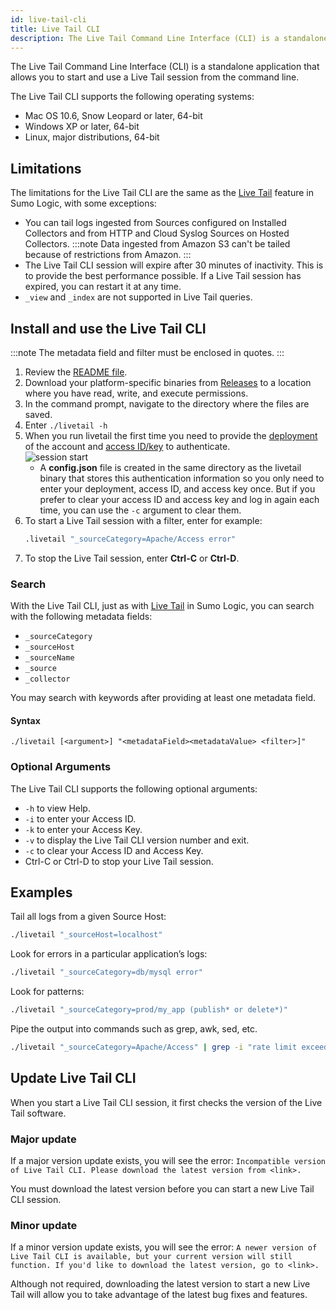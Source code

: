 ```yaml
---
id: live-tail-cli
title: Live Tail CLI
description: The Live Tail Command Line Interface (CLI) is a standalone application that allows you to start and use a Live Tail session from the command line.
---
```


The Live Tail Command Line Interface (CLI) is a standalone application that allows you to start and use a Live Tail session from the command line.

The Live Tail CLI supports the following operating systems:

* Mac OS 10.6, Snow Leopard or later, 64-bit
* Windows XP or later, 64-bit
* Linux, major distributions, 64-bit

## Limitations

The limitations for the Live Tail CLI are the same as the [Live Tail](about-live-tail.md) feature in Sumo Logic, with some exceptions:

* You can tail logs ingested from Sources configured on Installed Collectors and from HTTP and Cloud Syslog Sources on Hosted Collectors.
  :::note
  Data ingested from Amazon S3 can't be tailed because of restrictions from Amazon.
  :::
* The Live Tail CLI session will expire after 30 minutes of inactivity. This is to provide the best performance possible. If a Live Tail session has expired, you can restart it at any time.
* `_view` and `_index` are not supported in Live Tail queries.

## Install and use the Live Tail CLI

:::note
The metadata field and filter must be enclosed in quotes.
:::

1. Review the [README file](https://github.com/sumologic/livetail-cli). 
1. Download your platform-specific binaries from [Releases](https://github.com/SumoLogic/livetail-cli/releases) to a location where you have read, write, and execute permissions.
1. In the command prompt, navigate to the directory where the files are saved.
1. Enter `./livetail -h`
1. When you run livetail the first time you need to provide the [deployment](/docs/api/troubleshooting#Deployments-and-Sumo-Logic-Endpoints) of the account and [access ID/key](/docs/manage/security/access-keys.md) to authenticate.<br/>  ![session start](/img/search/livetail/cli-live-tail-sessions-start.png)
   * A **config.json** file is created in the same directory as the livetail binary that stores this authentication information so you only need to enter your deployment, access ID, and access key once. But if you prefer to clear your access ID and access key and log in again each time, you can use the `-c` argument to clear them.
1. To start a Live Tail session with a filter, enter for example:
   ```bash
   .livetail "_sourceCategory=Apache/Access error"
   ```
1. To stop the Live Tail session, enter **Ctrl-C** or **Ctrl-D**.

### Search

With the Live Tail CLI, just as with [Live Tail](about-live-tail.md) in Sumo Logic, you can search with the following metadata fields:

* `_sourceCategory`
* `_sourceHost`
* `_sourceName`
* `_source`
* `_collector`

You may search with keywords after providing at least one metadata field.

#### Syntax

`./livetail [<argument>] "<metadataField><metadataValue> <filter>]"`

### Optional Arguments

The Live Tail CLI supports the following optional arguments:

* `-h` to view Help.
* `-i` to enter your Access ID.
* `-k` to enter your Access Key.
* `-v` to display the Live Tail CLI version number and exit.
* `-c` to clear your Access ID and Access Key.
* Ctrl-C or Ctrl-D to stop your Live Tail session.

## Examples

Tail all logs from a given Source Host:

```bash
./livetail "_sourceHost=localhost"
```

Look for errors in a particular application’s logs:

```bash
./livetail "_sourceCategory=db/mysql error"
```

Look for patterns:

```bash
./livetail "_sourceCategory=prod/my_app (publish* or delete*)"
```

Pipe the output into commands such as grep, awk, sed, etc.

```bash
./livetail "_sourceCategory=Apache/Access" | grep -i "rate limit exceeded"\> out.txt
```

## Update Live Tail CLI

When you start a Live Tail CLI session, it first checks the version of the Live Tail software.

### Major update

If a major version update exists, you will see the error: `Incompatible version of Live Tail CLI. Please download the latest version from <link>.`

You must download the latest version before you can start a new Live Tail CLI session.

### Minor update

If a minor version update exists, you will see the error: `A newer version of Live Tail CLI is available, but your current version will still function. If you'd like to download the latest version, go to <link>.`

Although not required, downloading the latest version to start a new Live Tail will allow you to take advantage of the latest bug fixes and features.
